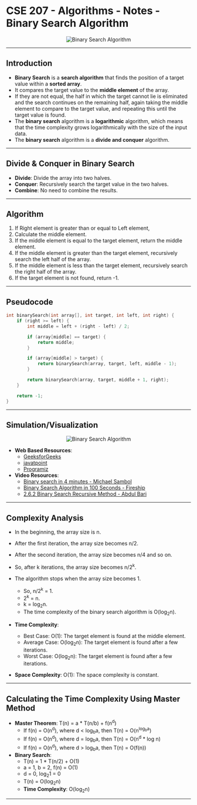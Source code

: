 # **CSE 207 - Algorithms - Notes - Binary Search Algorithm**

<p align="center">
    <img src="https://upload.wikimedia.org/wikipedia/commons/9/9c/Optimal-binary-search-tree-from-sorted-array.gif" alt="Binary Search Algorithm"/>
</p>

---

## **Introduction**

- **Binary Search** is a **search algorithm** that finds the position of a target value within a **sorted array**.
- It compares the target value to the **middle element** of the array.
- If they are not equal, the half in which the target cannot lie is eliminated and the search continues on the remaining half, again taking the middle element to compare to the target value, and repeating this until the target value is found.
- The **binary search** algorithm is a **logarithmic** algorithm, which means that the time complexity grows logarithmically with the size of the input data.
- The **binary search** algorithm is a **divide and conquer** algorithm.

---

## **Divide & Conquer in Binary Search**

- **Divide**: Divide the array into two halves.
- **Conquer**: Recursively search the target value in the two halves.
- **Combine**: No need to combine the results.

---

## **Algorithm**

1. If Right element is greater than or equal to Left element,
2. Calculate the middle element.
3. If the middle element is equal to the target element, return the middle element.
4. If the middle element is greater than the target element, recursively search the left half of the array.
5. If the middle element is less than the target element, recursively search the right half of the array.
6. If the target element is not found, return -1.

---

## **Pseudocode**

```cpp
int binarySearch(int array[], int target, int left, int right) {
    if (right >= left) {
        int middle = left + (right - left) / 2;

        if (array[middle] == target) {
            return middle;
        }

        if (array[middle] > target) {
            return binarySearch(array, target, left, middle - 1);
        }

        return binarySearch(array, target, middle + 1, right);
    }

    return -1;
}
```

---

## **Simulation/Visualization**

<p align="center">
    <img src="https://upload.wikimedia.org/wikipedia/commons/c/c1/Binary-search-work.gif" alt="Binary Search Algorithm"/>
</p>

- **Web Based Resources**:
  - [GeeksforGeeks](https://www.geeksforgeeks.org/binary-search/)
  - [javatpoint](https://www.javatpoint.com/binary-search)
  - [Programiz](https://www.programiz.com/dsa/binary-search)
- **Video Resources**:
  - [Binary search in 4 minutes - Michael Sambol](https://www.youtube.com/watch?v=fDKIpRe8GW4)
  - [Binary Search Algorithm in 100 Seconds - Fireship](https://www.youtube.com/watch?v=MFhxShGxHWc)
  - [2.6.2 Binary Search Recursive Method - Abdul Bari](https://www.youtube.com/watch?v=uEUXGcc2VXM)

---

## **Complexity Analysis**

- In the beginning, the array size is n.
- After the first iteration, the array size becomes n/2.
- After the second iteration, the array size becomes n/4 and so on.
- So, after k iterations, the array size becomes n/2<sup>k</sup>.
- The algorithm stops when the array size becomes 1.
  - So, n/2<sup>k</sup> = 1.
  - 2<sup>k</sup> = n.
  - k = log<sub>2</sub>n.
  - The time complexity of the binary search algorithm is O(log<sub>2</sub>n).

- **Time Complexity**:
  - Best Case: O(1): The target element is found at the middle element.
  - Average Case: O(log<sub>2</sub>n): The target element is found after a few iterations.
  - Worst Case: O(log<sub>2</sub>n): The target element is found after a few iterations.
- **Space Complexity**: O(1): The space complexity is constant.

---

## **Calculating the Time Complexity Using Master Method**

- **Master Theorem**: T(n) = a * T(n/b) + f(n<sup>d</sup>)
  - If f(n) = O(n<sup>d</sup>), where d < log<sub>b</sub>a, then T(n) = O(n<sup>log<sub>b</sub>a</sup>)
  - If f(n) = O(n<sup>d</sup>), where d = log<sub>b</sub>a, then T(n) = O(n<sup>d</sup> * log n)
  - If f(n) = O(n<sup>d</sup>), where d > log<sub>b</sub>a, then T(n) = O(f(n))
- **Binary Search**:
  - T(n) = 1 * T(n/2) + O(1)
  - a = 1, b = 2, f(n) = O(1)
  - d = 0, log<sub>2</sub>1 = 0
  - T(n) = O(log<sub>2</sub>n)
  - **Time Complexity**: O(log<sub>2</sub>n)

---
